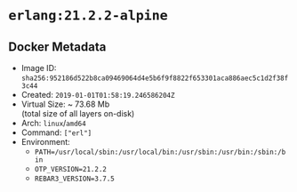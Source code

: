 # `erlang:21.2.2-alpine`

## Docker Metadata

- Image ID: `sha256:952186d522b8ca09469064d4e5b6f9f8822f653301aca886aec5c1d2f38f3c44`
- Created: `2019-01-01T01:58:19.246586204Z`
- Virtual Size: ~ 73.68 Mb  
  (total size of all layers on-disk)
- Arch: `linux`/`amd64`
- Command: `["erl"]`
- Environment:
  - `PATH=/usr/local/sbin:/usr/local/bin:/usr/sbin:/usr/bin:/sbin:/bin`
  - `OTP_VERSION=21.2.2`
  - `REBAR3_VERSION=3.7.5`
